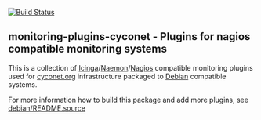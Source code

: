 [![Build Status](https://travis-ci.org/waja/monitoring-plugins-cyconet.png)](https://travis-ci.org/waja/monitoring-plugins-cyconet)

monitoring-plugins-cyconet - Plugins for nagios compatible monitoring systems
-----------------------------------------------------------------------------

This is a collection of [Icinga](http://icinga.org)/[Naemon](http://naemon.org)/[Nagios](http://nagios.org) compatible monitoring plugins used
for [cyconet.org](http://cyconet.org) infrastructure packaged to [Debian](http://debian.org) compatible systems.

For more information how to build this package and add more plugins, see
[debian/README.source](debian/README.source)
